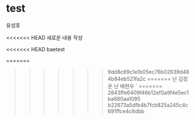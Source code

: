 # test

유성호

<<<<<<< HEAD
새로운 내용 작성

<<<<<<< HEAD
baetest

=======
>>>>>>> 9dd8c69c1e1b05ec76b02639d484b84eb521fa2c
=======
난 김정운
난 배현우
`
=======
>>>>>>> 2843ffe6409f46b12ef0a9f4e5ec1ba680aa1095
>>>>>>> b22673a5dfb4b7fcb825a245c4c691ffce4c6dbb
